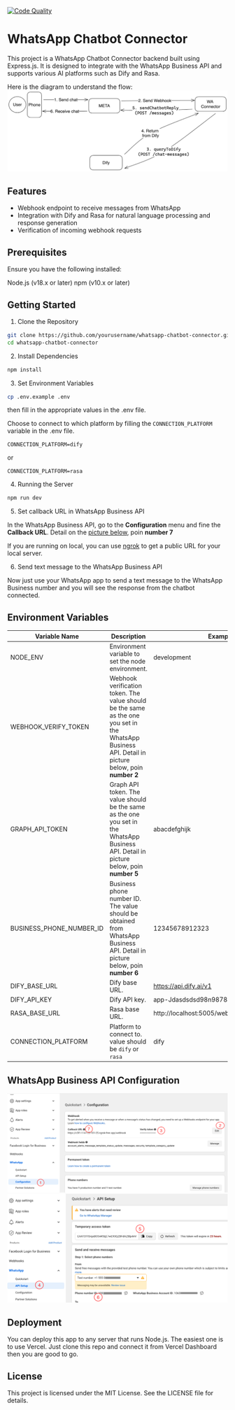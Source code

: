 [![Code Quality](https://github.com/hyperjumptech/whatsapp-chatbot-connector/actions/workflows/code-quality.yml/badge.svg)](https://github.com/hyperjumptech/whatsapp-chatbot-connector/actions/workflows/code-quality.yml)

# WhatsApp Chatbot Connector

This project is a WhatsApp Chatbot Connector backend built using Express.js. It is designed to integrate with the WhatsApp Business API and supports various AI platforms such as Dify and Rasa.

Here is the diagram to understand the flow:
![diagram](./docs/diagram.png)

## Features
- Webhook endpoint to receive messages from WhatsApp
- Integration with Dify and Rasa for natural language processing and response generation
- Verification of incoming webhook requests

## Prerequisites
Ensure you have the following installed:

Node.js (v18.x or later)
npm (v10.x or later)

## Getting Started

1. Clone the Repository
```bash
git clone https://github.com/yourusername/whatsapp-chatbot-connector.git
cd whatsapp-chatbot-connector
```

2. Install Dependencies
```bash
npm install
```

3. Set Environment Variables
```bash
cp .env.example .env
```
then fill in the appropriate values in the .env file.

Choose to connect to which platform by filling the  `CONNECTION_PLATFORM` variable in the .env file.
```
CONNECTION_PLATFORM=dify
```
or
```
CONNECTION_PLATFORM=rasa
```

4. Running the Server
```bash
npm run dev
```

5. Set callback URL in WhatsApp Business API

In the WhatsApp Business API, go to the **Configuration** menu and fine the **Callback URL**. Detail on the [picture below](#whatsapp-business-api-configuration), poin **number 7**

If you are running on local, you can use [ngrok](https://ngrok.com/docs/getting-started/) to get a public URL for your local server.

6. Send text message to the WhatsApp Business API

Now just use your WhatsApp app to send a text message to the WhatsApp Business number and you will see the response from the chatbot connected.

## Environment Variables

| Variable Name | Description | Example |
| --- | --- | --- |
| NODE_ENV | Environment variable to set the node environment. | development |
| WEBHOOK_VERIFY_TOKEN | Webhook verification token. The value should be the same as the one you set in the WhatsApp Business API. Detail in picture below, poin **number 2**
| GRAPH_API_TOKEN | Graph API token. The value should be the same as the one you set in the WhatsApp Business API. Detail in picture below, poin **number 5** | abacdefghijk |
| BUSINESS_PHONE_NUMBER_ID | Business phone number ID. The value should be obtained from WhatsApp Business API. Detail in picture below, poin **number 6** | 12345678912323 |
| DIFY_BASE_URL | Dify base URL. | https://api.dify.ai/v1 |
| DIFY_API_KEY | Dify API key. | app-Jdasdsdsd98n98787y |
| RASA_BASE_URL | Rasa base URL. | http://localhost:5005/webhooks/rest/webhook |
| CONNECTION_PLATFORM | Platform to connect to. value should be `dify` or `rasa` | dify |


## WhatsApp Business API Configuration
![configuration](./docs/whatsapp-configuration.png)
![api setup](./docs/whatsap-api-setup.png)

## Deployment

You can deploy this app to any server that runs Node.js. The easiest one is to use Vercel. Just clone this repo and connect it from Vercel Dashboard then you are good to go.

## License
This project is licensed under the MIT License. See the LICENSE file for details.